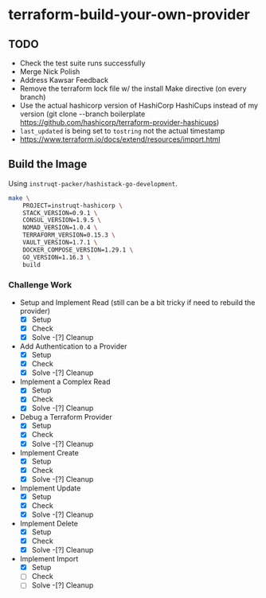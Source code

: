 # terraform-build-your-own-provider

## TODO

- Check the test suite runs successfully
- Merge Nick Polish
- Address Kawsar Feedback
- Remove the terraform lock file w/ the install Make directive (on every branch)
- Use the actual hashicorp version of HashiCorp HashiCups instead of my version (git clone --branch boilerplate https://github.com/hashicorp/terraform-provider-hashicups)
- `last_updated` is being set to `tostring` not the actual timestamp
- https://www.terraform.io/docs/extend/resources/import.html

## Build the Image

Using `instruqt-packer/hashistack-go-development`.

```bash
make \
    PROJECT=instruqt-hashicorp \
    STACK_VERSION=0.9.1 \
    CONSUL_VERSION=1.9.5 \
    NOMAD_VERSION=1.0.4 \
    TERRAFORM_VERSION=0.15.3 \
    VAULT_VERSION=1.7.1 \
    DOCKER_COMPOSE_VERSION=1.29.1 \
    GO_VERSION=1.16.3 \
    build
```

### Challenge Work

- Setup and Implement Read (still can be a bit tricky if need to rebuild the provider)
    -[x] Setup
    -[x] Check
    -[x] Solve
    -[?] Cleanup
- Add Authentication to a Provider
    -[x] Setup
    -[x] Check
    -[x] Solve
    -[?] Cleanup
- Implement a Complex Read
    -[x] Setup
    -[x] Check
    -[x] Solve
    -[?] Cleanup
- Debug a Terraform Provider
    -[x] Setup
    -[x] Check
    -[x] Solve
    -[?] Cleanup
- Implement Create
    -[x] Setup
    -[x] Check
    -[x] Solve
    -[?] Cleanup
- Implement Update
    -[x] Setup
    -[x] Check
    -[x] Solve
    -[?] Cleanup
- Implement Delete
    -[x] Setup
    -[x] Check
    -[x] Solve
    -[?] Cleanup
- Implement Import
    -[x] Setup
    -[ ] Check
    -[ ] Solve
    -[?] Cleanup

